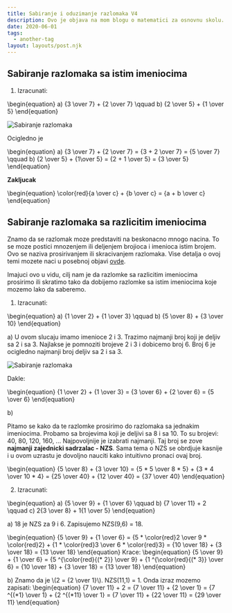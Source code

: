 ```yaml
---
title: Sabiranje i oduzimanje razlomaka V4
description: Ovo je objava na mom blogu o matematici za osnovnu skolu.
date: 2020-06-01
tags:
  - another-tag
layout: layouts/post.njk
---
```


## Sabiranje razlomaka sa istim imeniocima

1) Izracunati:

\begin{equation}
a) {3 \over 7} + {2 \over 7} \qquad b) {2 \over 5} + {1 \over 5}
\end{equation}

![Sabiranje razlomaka](/mitrika/img/sabiranje_i_oduzimanje_razlomaka/Objava1Z1.png)

Ocigledno je


\begin{equation}
a) {3 \over 7} + {2 \over 7} = {3 + 2 \over 7} = {5 \over 7} \qquad b) {2 \over 5} + {1\over 5} = {2 + 1 \over 5} = {3 \over 5}
\end{equation}


**Zakljucak**

\begin{equation}
\color{red}{a \over c} + {b \over c} = {a + b \over c}
\end{equation}

## Sabiranje razlomaka sa razlicitim imeniocima

Znamo da se razlomak moze predstaviti na beskonacno mnogo nacina. To se moze postici mnozenjem ili deljenjem brojioca i imenioca istim brojem. Ovo se naziva prosirivanjem ili skracivanjem razlomaka. Vise detalja o ovoj temi mozete naci u posebnoj objavi [ovde](TBD).

Imajuci ovo u vidu, cilj nam je da razlomke sa razlicitim imeniocima prosirimo ili skratimo tako da dobijemo razlomke sa istim imeniocima koje mozemo lako da saberemo.

1) Izracunati:

\begin{equation}
a) {1 \over 2} + {1 \over 3} \qquad b) {5 \over 8} + {3 \over 10}
\end{equation}

a) U ovom slucaju imamo imenioce 2 i 3. Trazimo najmanji broj koji je deljiv sa 2 i sa 3. Najlakse je pomnoziti brojeve 2 i 3 i dobicemo broj 6. Broj 6 je ocigledno najmanji broj deljiv sa 2 i sa 3.

![Sabiranje razlomaka](/mitrika/img/sabiranje_i_oduzimanje_razlomaka_razlicit_imenilac/Objava2Z1A@3x.png)

Dakle:

\begin{equation}
{1 \over 2} + {1 \over 3} = {3 \over 6} + {2 \over 6} = {5 \over 6}
\end{equation}

b)

Pitamo se kako da te razlomke prosirimo do razlomaka sa jednakim imeniocima.
Probamo sa brojevima koji je deljivi sa 8 i sa 10.
To su brojevi: 40, 80, 120, 160, ...
Najpovoljnije je izabrati najmanji. Taj broj se zove **najmanji zajednicki sadrzalac - NZS**. Sama tema o NZS se obrdjuje kasnije i u ovom uzrastu je dovoljno nauciti kako intuitivno pronaci ovaj broj.

\begin{equation}
{5 \over 8} + {3 \over 10} = {5 * 5 \over 8 * 5} + {3 * 4 \over 10 * 4} = {25 \over 40} + {12 \over 40} = {37 \over 40}
\end{equation}

2) Izracunati:

\begin{equation}
a) {5 \over 9} + {1 \over 6} \qquad b) {7 \over 11} + 2 \qquad c) 2{3 \over 8} + 1{1 \over 5}
\end{equation}

a) 18 je NZS za 9 i 6. Zapisujemo NZS(9,6) = 18.

\begin{equation}
{5 \over 9} + {1 \over 6} = {5 * \color{red}2 \over 9 * \color{red}2} + {1 * \color{red}3 \over 6 * \color{red}3} = {10 \over 18} + {3 \over 18} = {13 \over 18}
\end{equation}
Krace:
\begin{equation}
{5 \over 9} + {1 \over 6} = {5 ^{\color{red}{(* 2}} \over 9} + {1 ^{\color{red}{(* 3}} \over 6} = {10 \over 18} + {3 \over 18} = {13 \over 18}
\end{equation}


b) Znamo da je \\(2 = {2 \\over 1}\\). NZS(11,1) = 1. Onda izraz mozemo zapisati:
\begin{equation}
 {7 \over 11} + 2 =  {7 \over 11} + {2 \over 1} = {7 ^{(*1} \over 1} + {2 ^{(*11} \over 1} = {7 \over 11} + {22 \over 11} = {29 \over 11}
\end{equation}

